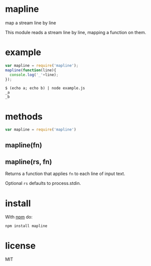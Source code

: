 # mapline

map a stream line by line

This module reads a stream line by line, mapping a function on them.

# example

``` js
var mapline = require('mapline');
mapline(function(line){
  console.log('_'+line);
});

```

```
$ (echo a; echo b) | node example.js
_a
_b
```

# methods

``` js
var mapline = require('mapline')
```
## mapline(fn)
## mapline(rs, fn)

Returns a function that applies `fn` to each line of input text.

Optional `rs` defaults to process.stdin.

# install

With [npm](https://npmjs.org) do:

```
npm install mapline
```

# license

MIT

